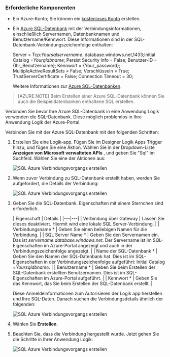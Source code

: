 ### <a name="prerequisites"></a>Erforderliche Komponenten
- Ein Azure-Konto; Sie können ein [kostenloses Konto](https://azure.microsoft.com/free) erstellen.
- Ein [Azure SQL-Datenbank](../articles/sql-database/sql-database-get-started.md) mit der Verbindungsinformationen, einschließlich Servernamen, Datenbanknamen und Benutzername/Kennwort. Diese Informationen sind in der SQL-Datenbank-Verbindungszeichenfolge enthalten:
  
    Server = Tcp:*Yoursqlservername*. database.windows.net,1433;Initial Catalog =*Yourqldbname*; Persist Security Info = False; Benutzer-ID = {Ihr_Benutzername}; Kennwort = {Your_password}; MultipleActiveResultSets = False; Verschlüsseln = True; TrustServerCertificate = False; Connection Timeout = 30;

    Weitere Informationen zur [Azure SQL-Datenbanken](https://azure.microsoft.com/services/sql-database).

> [AZURE.NOTE] Beim Erstellen einer Azure SQL-Datenbank können Sie auch die Beispieldatenbanken enthaltene SQL erstellen. 



Verbinden Sie bevor Ihre Azure SQL-Datenbank in eine Anwendung Logik verwenden die SQL-Datenbank. Diese möglich problemlos in Ihre Anwendung Logik der Azure-Portal.  

Verbinden Sie mit der Azure SQL-Datenbank mit den folgenden Schritten:  

1. Erstellen Sie eine Logik-app. Fügen Sie im Designer Logik Apps Trigger hinzu, und fügen Sie eine Aktion. Wählen Sie in der Dropdown-Liste **Anzeigen von Microsoft verwalteten APIs** , und geben Sie "Sql" im Suchfeld. Wählen Sie eine der Aktionen aus:  

    ![SQL Azure Verbindungsvorgangs erstellen](./media/connectors-create-api-sqlazure/sql-actions.png)

2. Wenn zuvor Verbindung zu SQL-Datenbank erstellt haben, werden Sie aufgefordert, die Details der Verbindung:  

    ![SQL Azure Verbindungsvorgangs erstellen](./media/connectors-create-api-sqlazure/connection-details.png) 

3. Geben Sie die SQL-Datenbank. Eigenschaften mit einem Sternchen sind erforderlich.

    | Eigenschaft | Details |
|---|---|
| Verbindung über Gateway | Lassen Sie dieses deaktiviert. Hiermit wird eine lokale SQL Server-Verbindung. |
| Verbindungsname * | Geben Sie einen beliebigen Namen für die Verbindung. | 
| SQL Server Name * | Geben Sie den Servernamen ein. Das ist *servername.database.windows.net*. Der Servername ist im SQL-Eigenschaften im Azure-Portal angezeigt und auch in der Verbindungszeichenfolge angezeigt. | 
| Name der SQL-Datenbank * | Geben Sie den Namen der SQL-Datenbank hat. Dies ist im SQL-Eigenschaften in der Verbindungszeichenfolge aufgeführt: Initial Catalog =*Yoursqldbname*. | 
| Benutzername * | Geben Sie beim Erstellen der SQL-Datenbank erstellten Benutzernamen. Dies ist im SQL-Eigenschaften im Azure-Portal aufgeführt. | 
| Kennwort * | Geben Sie das Kennwort, das Sie beim Erstellen der SQL-Datenbank erstellt. | 

    Diese Anmeldeinformationen zum Autorisieren der Logik app herstellen und Ihre SQL-Daten. Danach suchen die Verbindungsdetails ähnlich der folgenden:  

    ![SQL Azure Verbindungsvorgangs erstellen](./media/connectors-create-api-sqlazure/sample-connection.png) 

4. Wählen Sie **Erstellen**. 

5. Beachten Sie, dass die Verbindung hergestellt wurde. Jetzt gehen Sie die Schritte in Ihrer Anwendung Logik: 

    ![SQL Azure Verbindungsvorgangs erstellen](./media/connectors-create-api-sqlazure/table.png)